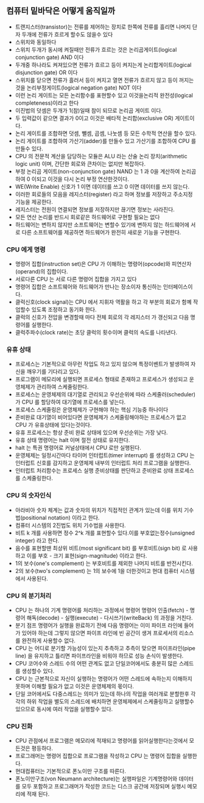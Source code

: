 ## 컴퓨터 밑바닥은 어떻게 움직일까

* 트랜지스터(transistor)는 전류를 제어하는 장치로 한쪽에 전류를 흘리면 나머지 단자 두개에 전류가 흐르게 할수도 않을수 있다
* 스위치와 동일하다
* 스위치 두개가 동시에 켜질때만 전류가 흐르는 것은 논리곱게이트(logical conjunction gate) AND 이다
* 두개중 하나라도 켜져있으면 전류가 흐르고 등이 켜지는게 논리합게이트(logical disjunction gate) OR 이다
* 스위치를 닫으면 전류가 흘러서 등이 켜지고 열면 전류가 흐르지 않고 등이 꺼지는것을 논리부정게이트(logical negation gate) NOT 이다
* 이런 논리 게이트는 모든 논리함수를 표현할수 있고 이것을논리적 완전성(logical completeness)이라고 한다
* 이진법의 덧셈은 두개가 1(참)일때 참이 되므로 논리곱 게이트 이다.
* 두 입력값이 같으면 결과가 0이고 이것은 배타적 논리합(exclusive OR) 게이트이다.
* 논리 게이트를 조합하면 덧셈, 뺄셈, 곱셈, 나눗셈 등 모든 수학적 연산을 할수 있다.
* 논리 게이트를 조합하여 가산기(adder)를 만들수 있고 가산기를 조합하여 CPU 를 만들수 있다.
* CPU 의 전문적 계산을 담당하는 모듈은 ALU 라는 산술 논리 장치(arithmetic logic unit) 이며, 간단한 회로와 큰차이는 없지만 복잡하다.
* 부정 논리곱 게이트(non-conjunction gate) NAND 는 1 과 0을 계산하여 논리곱 하여 0 이되고 이것을 다시 논리 부정 연산한것이다.
* WE(Write Enable) 신호가 1 이면 데이터를 쓰고 0 이면 데이터를 쓰지 않는다.
* 이러한 회로들의 모음을 레지스터(register) 라고 하며 정보를 저장하고 주소지정 기능을 제공한다.
* 레지스터는 전원이 연결되면 정보를 저장하지만 끊기면 정보는 사라진다.
* 모든 연산 논리를 반드시 회로같은 하드웨어로 구현할 필요는 없다
* 하드웨어는 변하지 않지만 소프트웨어는 변할수 있기에 변하지 않는 하드웨어에 서로 다른 소프트웨어를 제공하면 하드웨어가 완전히 새로운 기능을 구현한다.

### CPU 에게 명령

* 명령어 집합(instruction set)은 CPU 가 이해하는 명령어(opcode)와 피연산자(operand)의 집합이다.
* 서로다른 CPU 는 서로 다른 명령어 집합을 가지고 있다
* 명령어 집합은 소프트웨어와 하드웨어가 만나는 장소이자 통신하는 인터페이스이다.
* 클럭신호(clock signal)는 CPU 에서 지휘자 역활을 하고 각 부분의 회로가 함꼐 작업할수 있도록 조정하고 동기화 한다.
* 클럭의 신호가 전압을 변경할때 마다 전체 회로의 각 레지스터 가 갱신되고 다음 명령어를 실행한다.
* 클럭주파수(clock rate)는 초당 클럭의 횟수이며 클럭의 속도를 나타낸다.

### 유휴 상태

* 프로세스는 기본적으로 아무런 작업도 하고 있지 않으며 특정이벤트가 발생하여 자신을 깨우기를 기다리고 있다.
* 프로그램이 메모리에 실행되면 프로세스 형태로 존재하고 프로세스가 생성되고 운영체제가 관리하여 스케줄링한다.
* 프로세스는 운영체제의 대기열로 관리되고 우선순위에 따라 스케줄러(scheduler) 가 CPU 를 할당하여 대기열에 프로세스를 넣는다.
* 프로세스 스케줄링은 운영체제가 구현해야 하는 핵심 기능중 하나이다
* 준비완료 대기열이 비어있다면 운영체제가 스케줄링해야하는 프로세스가 없고 CPU 가 유휴상태에 있다는것이다.
* 유휴 프로세스는 항상 준비 완료 상태에 있으며 우선순위는 가장 낮다.
* 유휴 상태 명령어는 halt 이며 절전 상태로 유지한다.
* halt 는 특권 명령어로 커널상태에서 CPU 로만 실행된다.
* 운영체제는 일정시간마다 타이머 인터럽트(timer interrupt) 를 생성하고 CPU 는 인터럽트 신호를 감지하고 운영체제 내부의 인터럽트 처리 프로그램을 실행한다.
* 인터럽트 처리함수는 프로세스 실행 준비상태를 판단하고 준비완료 상태 프로세스를 스케줄링한다.

### CPU 의 숫자인식

* 아라비아 숫자 체계는 값과 숫자의 위치가 직접적인 관계가 있는데 이를 위치 기수법(positional notation) 이라고 한다.
* 컴퓨터 시스템의 2진법도 위치 기수법을 사용한다.
* 비트 k 개를 사용하면 정수 2^k 개를 표현할수 있다.이를 부호없는정수(unsigned integer) 라고 한다.
* 음수를 표현할땐 최상위 비트(most significant bit) 를 부호비트(sign bit) 로 사용하고 이를 부호 - 크기 표현(sign-magnitude) 이라고 한다.
* 1의 보수(one's complement) 는 부호비트를 제외한 나머지 비트를 반전시킨다.
* 2의 보수(two's complement) 는 1의 보수에 1을 더한것이고 현대 컴퓨터 시스템에서 사용된다.

### CPU 의 분기처리

* CPU 는 하나의 기계 명령어를 처리하는 과정에서 명령어 명령어 인출(fetch) - 명령어 해독(decode) - 실행(execute) - 다시쓰기(writeBack) 의 과정을 거친다.
* 분기 점프 명령어가 실행을 완료하기 전에 다음 명령어는 이미 파이프 라인에 들어가 있어야 하는데 그렇지 않으면 파이프 라인에 빈 공간이 생겨 프로세서의 리소스를 완전하게 사용할수 없다.
* CPU 는 어디로 분기할 가능성이 있는지 추측하고 추측이 맞으면 파이프라인(pipe line) 을 유지하고 틀리면 파이프라인을 비워야 하므로 성능 손식이 발생한다.
* CPU 코어수와 스레드 수의 어떤 관계도 없고 단일코어에서도 충분히 많은 스레드를 생성할수 있다.
* CPU 는 근본적으로 자신이 실행하는 명령어가 어떤 스레드에 속하는지 이해하지 못하며 이해할 필요가 없고 이것은 운영체제의 몫이다.
* 단일 코어에서도 다중스레드는 의미가 있는데 하나의 작업을 여러개로 분할한후 각각의 하위 작업을 별도의 스레드에 배치하면 운영체제에서 스케줄링하고 실행할수 있으므로 동시에 여러 작업을 실행할수 있다.

### CPU 진화

* CPU 관점에서 프로그램은 메모리에 적재되고 명령어를 읽어실행한다는것에서 모든것은 평등하다.
* 프로그래머는 명령어 집합으로 프로그램을 작성하고 CPU 는 명령어 집합을 실행한다.
* 현대컴퓨터는 기본적으로 폰노이만 구조를 따른다.
* 폰노이만구조(von Neumann architecture)는 실행파일은 기계명령어와 데이터를 모두 포함하고 프로그래머가 작성한 코드는 디스크 공간에 저장되며 실행시 메모리에 적재 된다.